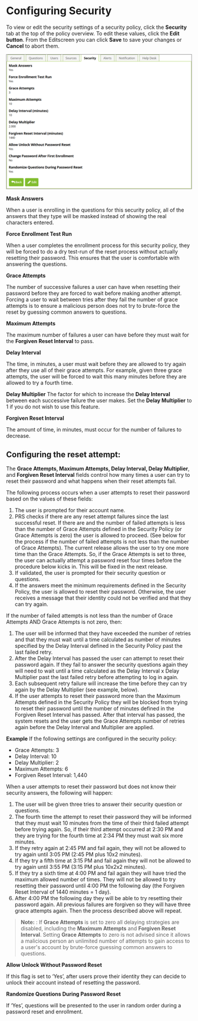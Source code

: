 [title]: # (Configuring Security)
[tags]: # (security)
[priority]: # (4)
# Configuring Security

To view or edit the security settings of a security policy, click the __Security__ tab at the top of the policy
overview. To edit these values, click the __Edit button__. From the Editscreen you can click __Save__ to save your
changes or __Cancel__ to abort them.

   ![Security Tab](images/security.png)

__Mask Answers__

When a user is enrolling in the questions for this security policy, all of the answers that they type will be
masked instead of showing the real characters entered.

__Force Enrollment Test Run__

When a user completes the enrollment process for this security policy, they will be forced to do a dry
test-run of the reset process without actually resetting their password. This ensures that the user is
comfortable with answering the questions.

__Grace Attempts__

The number of successive failures a user can have when resetting their password before they are forced
to wait before making another attempt. Forcing a user to wait between tries after they fail the number
of grace attempts is to ensure a malicious person does not try to brute-force the reset by guessing
common answers to questions.

__Maximum Attempts__

The maximum number of failures a user can have before they must wait for the __Forgiven Reset Interval__ to pass.

__Delay Interval__

The time, in minutes, a user must wait before they are allowed to try again after they use all of their
grace attempts. For example, given three grace attempts, the user will be forced to wait this many
minutes before they are allowed to try a fourth time.

__Delay Multiplier__
The factor for which to increase the __Delay Interval__ between each successive failure the user makes. Set
the __Delay Multiplier__ to 1 if you do not wish to use this feature.

__Forgiven Reset Interval__

The amount of time, in minutes, must occur for the number of failures to decrease.

## Configuring the reset attempt:

The __Grace Attempts, Maximum Attempts, Delay Interval, Delay Multiplier__, and __Forgiven Reset Interval__ fields control how many times a user can try to reset their password and what happens when their reset attempts fail.

The following process occurs when a user attempts to reset their password based on the values of these fields:

1. The user is prompted for their account name.
1. PRS checks if there are any reset attempt failures since the last successful reset. If there are and
the number of failed attempts is less than the number of Grace Attempts defined in the Security
Policy (or Grace Attempts is zero) the user is allowed to proceed. (See below for the process if
the number of failed attempts is not less than the number of Grace Attempts). The current release allows the user to try one more time than the Grace Attempts. So, if the
Grace Attempts is set to three, the user can actually attempt a password reset four times before
the procedure below kicks in. This will be fixed in the next release.
1. If validated, the user is prompted for their security question or questions.
1. If the answers meet the minimum requirements defined in the Security Policy, the user is allowed
to reset their password. Otherwise, the user receives a message that their identity could not be verified and that they can try again.

If the number of failed attempts is not less than the number of Grace Attempts AND Grace Attempts is
not zero, then:

1. The user will be informed that they have exceeded the number of retries and that they must wait until a time calculated as number of minutes specified by the Delay Interval defined in the Security Policy past the last failed retry.
1. After the Delay Interval has passed the user can attempt to reset their password again. If they
fail to answer the security questions again they will need to wait until a time calculated as the
Delay Interval x Delay Multiplier past the last failed retry before attempting to log in again.
1. Each subsequent retry failure will increase the time before they can try again by the Delay
Multiplier (see example, below).
1. If the user attempts to reset their password more than the Maximum Attempts defined in the Security Policy they will be blocked from trying to reset their password until the number of
minutes defined in the Forgiven Reset Interval has passed. After that interval has passed, the system resets and the user gets the Grace Attempts number of retries again before the Delay Interval and Multiplier are applied.

__Example__ 
If the following settings are configured in the security policy:

* Grace Attempts: 3
* Delay Interval: 10
* Delay Multiplier: 2
* Maximum Attempts: 6
* Forgiven Reset Interval: 1,440

When a user attempts to reset their password but does not know their security answers, the following
will happen:

1. The user will be given three tries to answer their security question or questions.
1. The fourth time the attempt to reset their password they will be informed that they must wait 10 minutes from the time of their third failed attempt before trying again. So, if their third
attempt occurred at 2:30 PM and they are trying for the fourth time at 2:34 PM they must wait six more minutes.
1. If they retry again at 2:45 PM and fail again, they will not be allowed to try again until 3:05 PM (2:45 PM plus 10x2 minutes).
1. If they try a fifth time at 3:15 PM and fail again they will not be allowed to try again until 3:55 PM (3:15 PM plus 10x2x2 minutes).
1. If they try a sixth time at 4:00 PM and fail again they will have tried the maximum allowed number of times. They will not be allowed to try resetting their password until 4:00 PM the following day
(the Forgiven Reset Interval of 1440 minutes = 1 day).
1. After 4:00 PM the following day they will be able to try resetting their password again. All previous failures are forgiven so they will have three grace attempts again. Then the process
described above will repeat.

>**Note:** : If __Grace Attempts__ is set to zero all delaying strategies are disabled, including the __Maximum Attempts__ and __Forgiven Reset Interval__. Setting __Grace Attempts__ to zero is not advised since it allows a malicious person an unlimited number of attempts to gain access to a user's account by brute-force
guessing common answers to questions.

__Allow Unlock Without Password Reset__ 

If this flag is set to ‘Yes’, after users prove their identity they can decide to unlock their account instead
of resetting the password.

__Randomize Questions During Password Reset__ 

If ‘Yes’, questions will be presented to the user in random order during a password reset and enrollment.
